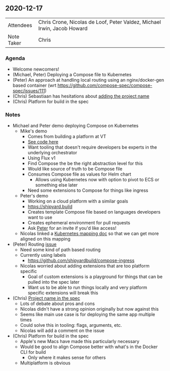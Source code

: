 ## 2020-12-17
|  |  |
| -------- | -------- |
| Attendees  | Chris Crone, Nicolas de Loof, Peter Valdez, Michael Irwin, Jacob Howard |
| Note Taker | Chris |

### Agenda

* Welcome newcomers!
* (Michael, Peter) Deploying a Compose file to Kubernetes
* (Peter) An approach at handling local routing using an nginx/docker-gen based container (wrt https://github.com/compose-spec/compose-spec/issues/111)
* (Chris) Sebastiaan has hesitations about [adding the project name](https://github.com/compose-spec/compose-spec/issues/106)
* (Chris) Platform for build in the spec

### Notes

* Michael and Peter demo deploying Compose on Kubernetes
    * Mike's demo
        * Comes from building a platform at VT
        * [See code here](https://github.com/mikesir87/helm-charts)
        * Want tooling that doesn't require developers be experts in the underlying orchestrator
        * Using Flux v1
        * Find Compose the be the right abstraction level for this
        * Would like source of truth to be Compose file
        * Consumes Compose file as values for Helm chart
            * Allows using Kubernetes now with option to pivot to ECS or something else later
        * Need some extensions to Compose for things like ingress
    * Peter's demo
        * Working on a cloud platform with a similar goals
        * https://shipyard.build
        * Creates template Compose file based on languages developers want to use
        * Creates ephemeral environment for pull requests
        * Ask [Peter](mailto:peter@shipyard.build) for an invite if you'd like access!
    * Nicolas linked a [Kubernetes mapping doc](https://github.com/compose-spec/compose-spec/tree/wip_kube_mapping) so that we can get more aligned on this mapping
* (Peter) Routing [issue](https://github.com/compose-spec/compose-spec/issues/111)
    * Need some kind of path based routing
    * Currently using labels
        * https://github.com/shipyardbuild/compose-ingress
    * Nicolas worried about adding extensions that are too platform specific
        * Goal of custom extensions is a playground for things that can be pulled into the spec later
        * Want us to be able to run things locally and very platform specific extensions will break this
* (Chris) [Project name in the spec](https://github.com/compose-spec/compose-spec/issues/106)
    * Lots of debate about pros and cons
    * Nicolas didn't have a strong opinion originally but now against this
    * Seems like main use case is for deploying the same app multiple times
    * Could solve this in tooling: flags, arguments, etc.
    * Nicolas will add a comment on the issue
* (Chris) Platform for build in the spec
    * Apple's new Macs have made this particularly necessary
    * Would be good to align Compose better with what's in the Docker CLI for build
        * Only where it makes sense for others
    * Multiplatform is obvious
